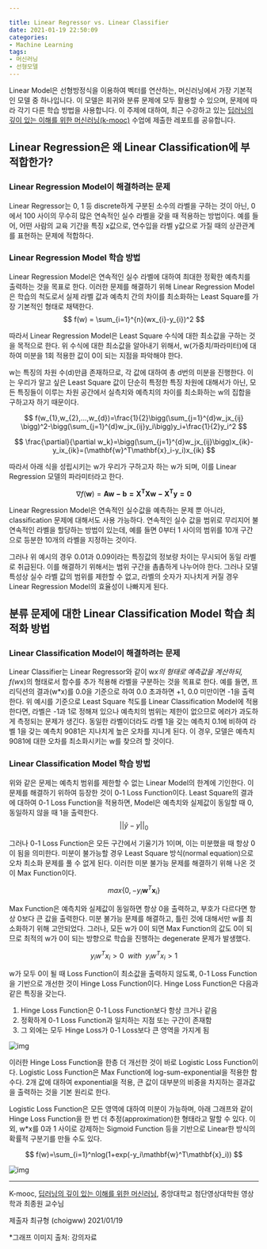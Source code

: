 ```yaml
---

title: Linear Regressor vs. Linear Classifier
date: 2021-01-19 22:50:09
categories:
- Machine Learning
tags:
- 머신러닝
- 선형모델
---
```


Linear Model은 선형방정식을 이용하여 벡터를 연산하는, 머신러닝에서 가장 기본적인 모델 중 하나입니다. 이 모델은 회귀와 분류 문제에 모두 활용할 수 있으며, 문제에 따라 각기 다른 학습 방법을 사용합니다. 이 주제에 대하여, 최근 수강하고 있는 [딥러닝의 깊이 있는 이해를 위한 머신러닝(k-mooc)](http://www.kmooc.kr/courses/course-v1:CAUk+CAU_A02+2020_1/about) 수업에 제출한 레포트를 공유합니다.



## Linear Regression은 왜 Linear Classification에 부적합한가?

### Linear Regression Model이 해결하려는 문제

Linear Regressor는 0, 1 등 discrete하게 구분된 소수의 라벨을 구하는 것이 아닌, 0에서 100 사이의 무수히 많은 연속적인 실수 라벨을 갖을 때 적용하는 방법이다. 예를 들어, 어떤 사람의 교육 기간을 특징 x값으로, 연수입을 라벨 y값으로 가질 때의 상관관계를 표현하는 문제에 적합하다.



### Linear Regression Model 학습 방법

Linear Regression Model은 연속적인 실수 라벨에 대하여 최대한 정확한 예측치를 출력하는 것을 목표로 한다. 이러한 문제를 해결하기 위해 Linear Regression Model은 학습의 척도로서 실제 라벨 값과 예측치 간의 차이를 최소화하는 Least Square를 가장 기본적인 형태로 채택한다.
$$
f(w) = \sum_{i=1}^{n}(wx_{i}-y_{i})^2
$$


따라서 Linear Regression Model은 Least Square 수식에 대한 최소값을 구하는 것을 목적으로 한다. 위 수식에 대한 최소값을 알아내기 위해서, w(가중치/파라미터)에 대하여 미분을 1회 적용한 값이 0이 되는 지점을 파악해야 한다.

w는 특징의 차원 수(d)만큼 존재하므로, 각 값에 대하여 총 d번의 미분을 진행한다. 이는 우리가 알고 싶은 Least Square 값이 단순히 특정한 특징 차원에 대해서가 아닌, 모든 특징들이 이루는 차원 공간에서 실측치와 예측치의 차이를 최소화하는 w의 집합을 구하고자 하기 때문이다.


$$
f(w_{1},w_{2},...,w_{d})=\frac{1}{2}\bigg(\sum_{j=1}^{d}w_jx_{ij} \bigg)^2-\bigg(\sum_{j=1}^{d}w_jx_{ij}y_i\bigg)y_i+\frac{1}{2}y_i^2
$$

$$
\frac{\partial}{\partial w_k}=\bigg(\sum_{j=1}^{d}w_jx_{ij}\bigg)x_{ik}-y_ix_{ik}=(\mathbf{w}^T\mathbf{x}_i-y_i)x_{ik}
$$



따라서 아래 식을 성립시키는 w가 우리가 구하고자 하는 w가 되며, 이를 Linear Regression 모델의 파라미터라고 한다.


$$
\nabla f(\mathbf{w})=\mathbf{Aw-b=X^TXw-X^Ty=0}
$$


Linear Regression Model은 연속적인 실수값을 예측하는 문제 뿐 아니라, classification 문제에 대해서도 사용 가능하다. 연속적인 실수 값을 범위로 무리지어 불연속적인 라벨을 할당하는 방법이 있는데, 예를 들면 0부터 1 사이의 범위를 10개 구간으로 등분한 10개의 라벨을 지정하는 것이다.

그러나 위 예시의 경우 0.01과 0.09이라는 특징값의 정보량 차이는 무시되어 동일 라벨로 취급된다. 이를 해결하기 위해서는 범위 구간을 촘촘하게 나누어야 한다. 그러나 모델 특성상 실수 라벨 값의 범위를 제한할 수 없고, 라벨의 숫자가 지나치게 커질 경우 Linear Regression Model의 효율성이 나빠지게 된다.



## 분류 문제에 대한 Linear Classification Model 학습 최적화 방법
### Linear Classification Model이 해결하려는 문제

Linear Classifier는 Linear Regressor와 같이 w*x의 형태로 예측값을 계산하되, f(w*x)의 형태로서 함수를 추가 적용해 라벨을 구분하는 것을 목표로 한다. 예를 들면, 프리딕션의 결과(w*x)를 0.0을 기준으로 하여 0.0 초과하면 +1, 0.0 미만이면 -1을 출력한다.
위 예시를 기준으로 Least Square 척도를 Linear Classification Model에 적용한다면, 라벨은 -1과 1로 정해져 있으나 예측치의 범위는 제한이 없으므로 에러가 과도하게 측정되는 문제가 생긴다. 동일한 라벨이더라도 라벨 1을 갖는 예측치 0.1에 비하여 라벨 1을 갖는 예측치 9081은 지나치게 높은 오차를 지니게 된다. 이 경우, 모델은 예측치 9081에 대한 오차를 최소화시키는 w를 찾으려 할 것이다.



### Linear Classification Model 학습 방법

위와 같은 문제는 예측치 범위를 제한할 수 없는 Linear Model의 한계에 기인한다. 이 문제를 해결하기 위하여 등장한 것이 0-1 Loss Function이다. Least Square의 결과에 대하여 0-1 Loss Function을 적용하면, Model은 예측치와 실제값이 동일할 때 0, 동일하지 않을 때 1을 출력한다. 
$$
||\hat{y}-y||_0
$$


그러나 0-1 Loss Function은 모든 구간에서 기울기가 1이며, 이는 미분했을 때 항상 0이 됨을 의미한다. 미분이 불가능할 경우 Least Square 방식(normal equation)으로 오차 최소화 문제를 풀 수 없게 된다. 이러한 미분 불가능 문제를 해결하기 위해 나온 것이 Max Function이다.


$$
max\{0,-y_i\mathbf{w}^T\mathbf{x}_i\}
$$


Max Function은 예측치와 실제값이 동일하면 항상 0을 출력하고, 부호가 다르다면 항상 0보다 큰 값을 출력한다. 미분 불가능 문제를 해결하고, 틀린 것에 대해서만 w를 최소화하기 위해 고안되었다. 그러나, 모든 w가 0이 되면 Max Function의 값도 0이 되므로 최적의 w가 0이 되는 방향으로 학습을 진행하는 degenerate 문제가 발생했다.


$$
y_iw^Tx_i>0 \ \ with \ \ y_iw^Tx_i>1
$$


w가 모두 0이 될 때 Loss Function이 최소값을 출력하지 않도록, 0-1 Loss Function을 기반으로 개선한 것이 Hinge Loss Function이다. Hinge Loss Function은 다음과 같은 특징을 갖는다.

1. Hinge Loss Function은 0-1 Loss Function보다 항상 크거나 같음
2. 정확하게 0-1 Loss Function과 일치하는 지점 또는 구간이 존재함
3. 그 외에는 모두 Hinge Loss가 0-1 Loss보다 큰 영역을 가지게 됨



![img](https://lh3.googleusercontent.com/zL-Hd6W0C9t6bhN3xf1JcV9FhoM7g8oeZ65ZDez0lPgRkaL83-qXI_CMB4QXSrjdzt18nk8Ro6Iqrd3CPbjsIMWTtx7TBzVIBO53gro0fJMXcEOr_xhx-Z82h4XjnKnNFJ1v-aLL)



이러한 Hinge Loss Function을 한층 더 개선한 것이 바로 Logistic Loss Function이다. Logistic Loss Function은 Max Function에 log-sum-exponential을 적용한 함수다. 2개 값에 대하여 exponential을 적용, 큰 값이 대부분의 비중을 차지하는 결과값을 출력하는 것을 기본 원리로 한다.

Logistic Loss Function은 모든 영역에 대하여 미분이 가능하며, 아래 그래프와 같이 Hinge Loss Function을 한 번 더 추정(approximation)한 형태라고 말할 수 있다. 이 외, w*x를 0과 1 사이로 강제하는 Sigmoid Function 등을 기반으로 Linear한 방식의 확률적 구분기를 만들 수도 있다.


$$
f(w)=\sum_{i=1}^nlog(1+exp(-y_i\mathbf{w}^T\mathbf{x}_i))
$$




![img](https://lh6.googleusercontent.com/wYtP97GlBKwtho6Hf-UpwSMGWL1U6ycHZqjSDM9eQ7odAlNjxLSsg0mWbmOahUIXV-PRPdwtgXwVSZDuDC497dZTAIYTBDY_i8a_d8cXjCToRG_rMShLmykjxx689hgwvAGXD24T)



---

K-mooc, [딥러닝의 깊이 있는 이해를 위한 머신러닝](http://www.kmooc.kr/courses/course-v1:CAUk+CAU_A02+2020_1/about), 중앙대학교 첨단영상대학원 영상학과 최종원 교수님

제출자 최규형 (choigww) 2021/01/19

*그래프 이미지 출처: 강의자료

